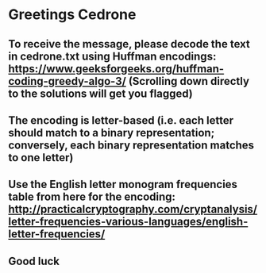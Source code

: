 # Greetings Cedrone

## To receive the message, please decode the text in cedrone.txt using Huffman encodings: https://www.geeksforgeeks.org/huffman-coding-greedy-algo-3/ (Scrolling down directly to the solutions will get you flagged)

## The encoding is letter-based (i.e. each letter should match to a binary representation; conversely, each binary representation matches to one letter)

## Use the English letter monogram frequencies table from here for the encoding: http://practicalcryptography.com/cryptanalysis/letter-frequencies-various-languages/english-letter-frequencies/

## Good luck